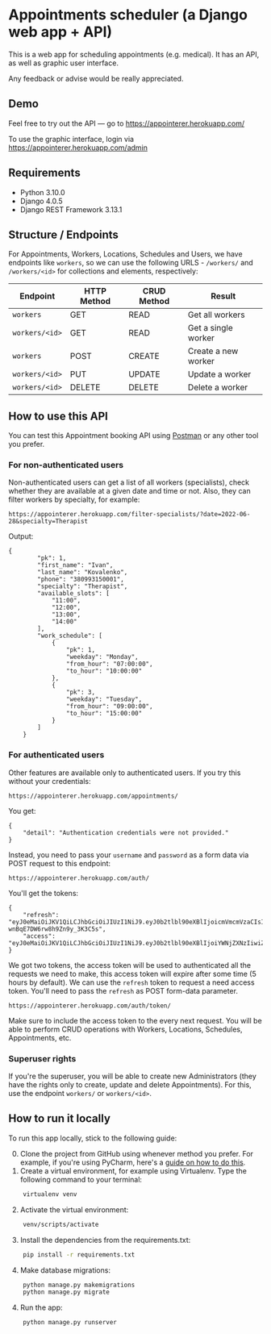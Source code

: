 # Appointments scheduler (a Django web app + API)

This is a web app for scheduling appointments (e.g. medical). It has an API, as well as graphic user interface.

Any feedback or advise would be really appreciated.

## Demo
Feel free to try out the API — go to https://appointerer.herokuapp.com/

To use the graphic interface, login via https://appointerer.herokuapp.com/admin

## Requirements
* Python 3.10.0
* Django 4.0.5
* Django REST Framework 3.13.1

## Structure / Endpoints
For Appointments, Workers, Locations, Schedules and Users, we have endpoints like `workers`, so we can use the following URLS - `/workers/` and `/workers/<id>` for collections and elements, respectively:

Endpoint |HTTP Method | CRUD Method | Result
-- | -- |-- |--
`workers` | GET | READ | Get all workers
`workers/<id>` | GET | READ | Get a single worker
`workers`| POST | CREATE | Create a new worker
`workers/<id>` | PUT | UPDATE | Update a worker
`workers/<id>` | DELETE | DELETE | Delete a worker

## How to use this API
You can test this Appointment booking API using [Postman](https://www.postman.com/) or any other tool you prefer.

### For non-authenticated users
Non-authenticated users can get a list of all workers (specialists), check whether they are available at a given date and time or not.
Also, they can filter workers by specialty, for example:

```
https://appointerer.herokuapp.com/filter-specialists/?date=2022-06-28&specialty=Therapist
```
Output:
```
{
        "pk": 1,
        "first_name": "Ivan",
        "last_name": "Kovalenko",
        "phone": "380993150001",
        "specialty": "Therapist",
        "available_slots": [
            "11:00",
            "12:00",
            "13:00",
            "14:00"
        ],
        "work_schedule": [
            {
                "pk": 1,
                "weekday": "Monday",
                "from_hour": "07:00:00",
                "to_hour": "10:00:00"
            },
            {
                "pk": 3,
                "weekday": "Tuesday",
                "from_hour": "09:00:00",
                "to_hour": "15:00:00"
            }
        ]
    }
```
### For authenticated users

Other features are available only to authenticated users. If you try this without your credentials:
```
https://appointerer.herokuapp.com/appointments/
```
You get:
```
{
    "detail": "Authentication credentials were not provided."
}
```
Instead, you need to pass your `username` and `password` as a form data via POST request to this endpoint:
```
https://appointerer.herokuapp.com/auth/
```
You'll get the tokens:
```
{
    "refresh": "eyJ0eMaiOiJKV1QiLCJhbGciOiJIUzI1NiJ9.eyJ0b2tlbl90eXBlIjoicmVmcmVzaCIsImV4cCI6MTY1NjU2ODQyOSwiaWF0IjoxNjU2Mzk1NjI5LCJqdGkiOiJmZGMxMWQ1ZTI1NTM0ZjQ1YTk4MGExYzI0ZTg5ZTdjYSIsInVzZXJfaWQiOjF9.xIOxthD1sZEtYK755-wnBqE7DW6rw8h9Zn9y_3K3C5s",
    "access": "eyJ0eMaiOiJKV1QiLCJhbGciOiJIUzI1NiJ9.eyJ0b2tlbl90eXBlIjoiYWNjZXNzIiwiZXhwIjoxNjU2NDEzNjI5LCJpYXQiOjE2NTYzOTU2MjksImp0aSI6IjZkNmQxMmU0MzM0NTQ0MTM5MTY1NzBjNmExMzM0YzEwIiwidXNlcl9pZCI6MX0.eqxmcXFE1tnRVaghdcjPfSdSnNM_d4cJcyrvUxGvSZI"
}
```
We got two tokens, the access token will be used to authenticated all the requests we need to make, this access token will expire after some time (5 hours by default). We can use the `refresh` token to request a need access token.
You'll need to pass the `refresh` as POST form-data parameter.
```
https://appointerer.herokuapp.com/auth/token/
```
Make sure to include the access token to the every next request. You will be able to perform CRUD operations with Workers, Locations, Schedules, Appointments, etc.


### Superuser rights
If you're the superuser, you will be able to create new Administrators (they have the rights only to create, update and delete Appointments).
For this, use the endpoint `workers/` or `workers/<id>`.


## How to run it locally
To run this app locally, stick to the following guide:

0. Clone the project from GitHub using whenever method you prefer. For example, if you're using PyCharm, here's a [guide on how to do this](https://www.jetbrains.com/help/pycharm/set-up-a-git-repository.html#clone-repo).
1. Create a virtual environment, for example using Virtualenv.
Type the following command to your terminal:
```bash
    virtualenv venv             
```
2. Activate the virtual environment:
```bash
    venv/scripts/activate              
```
3. Install the dependencies from the requirements.txt:
```bash
    pip install -r requirements.txt              
```
4. Make database migrations:
```bash
    python manage.py makemigrations
    python manage.py migrate
```
4. Run the app:
```bash
    python manage.py runserver
```